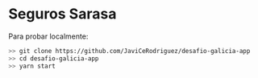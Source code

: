 # Seguros Sarasa

Para probar localmente:

```sh
>> git clone https://github.com/JaviCeRodriguez/desafio-galicia-app
>> cd desafio-galicia-app
>> yarn start
```
